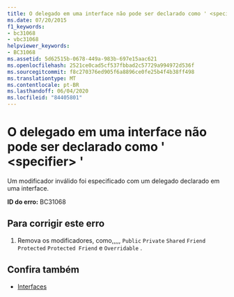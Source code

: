 ```yaml
---
title: O delegado em uma interface não pode ser declarado como ' <specifier> '
ms.date: 07/20/2015
f1_keywords:
- bc31068
- vbc31068
helpviewer_keywords:
- BC31068
ms.assetid: 5d62515b-0678-449a-983b-697e15aac621
ms.openlocfilehash: 2521ce0cad5cf537fbbad2c57729a994972d536f
ms.sourcegitcommit: f8c270376ed905f6a8896ce0fe25b4f4b38ff498
ms.translationtype: MT
ms.contentlocale: pt-BR
ms.lasthandoff: 06/04/2020
ms.locfileid: "84405801"
---
```

# <a name="delegate-in-an-interface-cannot-be-declared-specifier"></a>O delegado em uma interface não pode ser declarado como ' \<specifier> '
Um modificador inválido foi especificado com um delegado declarado em uma interface.  
  
 **ID do erro:** BC31068  
  
## <a name="to-correct-this-error"></a>Para corrigir este erro  
  
1. Remova os modificadores, como,,,,, `Public` `Private` `Shared` `Friend` `Protected` `Protected Friend` e `Overridable` .  
  
## <a name="see-also"></a>Confira também

- [Interfaces](../programming-guide/language-features/interfaces/index.md)
